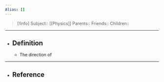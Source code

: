 ```yaml
---
Alias: []
---
```

> [!Info]
> Subject:: [[Physics]]
> Parents:: 
> Friends:: 
> Children:: 
---
- ## Definition
	- The direction of 
---
- ## Reference